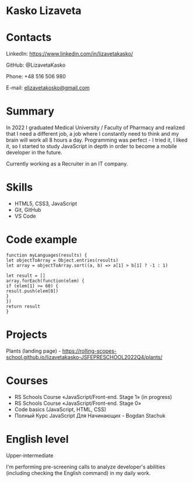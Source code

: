 # Kasko Lizaveta

# Contacts

LinkedIn: https://www.linkedin.com/in/lizavetakasko/

GitHub: @LizavetaKasko

Phone: +48 516 506 980

E-mail: elizavetakosko@gmail.com

# Summary

In 2022 I graduated Medical University / Faculty of Pharmacy and realized that I need a different job, a job where I constantly need to think and my brain will work all 8 hours a day. Programming was perfect - I tried it, I liked it, so I started to study JavaScript in depth in order to become a mobile developer in the future.

Currently working as a Recruiter in an IT company.

# Skills

- HTML5, CSS3, JavaScript
- Git, GitHub
- VS Code

# Code example

```
function myLanguages(results) {
let objectToArray = Object.entries(results)
let array = objectToArray.sort((a, b) => a[1] > b[1] ? -1 : 1)

let result = []
array.forEach(function(elem) {
if (elem[1] >= 60) {
result.push(elem[0])
}
})
return result
}
```

# Projects

Plants (landing page) - https://rolling-scopes-school.github.io/lizavetakasko-JSFEPRESCHOOL2022Q4/plants/

# Courses

- RS Schools Course «JavaScript/Front-end. Stage 1» (in progress)
- RS Schools Course «JavaScript/Front-end. Stage 0»
- Code basics (JavaScript, HTML, CSS)
- Полный Курс JavaScript Для Начинающих - Bogdan Stachuk

# English level

Upper-intermediate

I'm performing pre-screening calls to analyze developer's abilities (including checking the English command) in my daily work.
